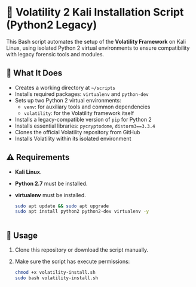 # 🧠 Volatility 2 Kali Installation Script (Python2 Legacy)

This Bash script automates the setup of the **Volatility Framework** on Kali Linux, using isolated Python 2 virtual environments to ensure compatibility with legacy forensic tools and modules.

## 🔧 What It Does

- Creates a working directory at `~/scripts`
- Installs required packages: `virtualenv` and `python-dev`
- Sets up two Python 2 virtual environments:
  - `venv`: for auxiliary tools and common dependencies
  - `volatility`: for the Volatility framework itself
- Installs a legacy-compatible version of `pip` for Python 2
- Installs essential libraries: `pycryptodome`, `distorm3==3.3.4`
- Clones the official Volatility repository from GitHub
- Installs Volatility within its isolated environment


## ⚠️ Requirements

- **Kali Linux**.
- **Python 2.7** must be installed.
- **virtualenv** must be installed.
  
   ```bash
  sudo apt update && sudo apt upgrade
  sudo apt install python2 python2-dev virtualenv -y



## 🚀 Usage

1. Clone this repository or download the script manually.
2. Make sure the script has execute permissions:

   ```bash
   chmod +x volatility-install.sh
   sudo bash volatility-install.sh
